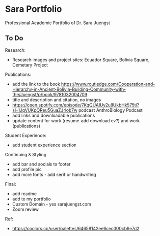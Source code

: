 # Sara Portfolio
Professional Academic Portfolio of Dr. Sara Juengst

## To Do
Research:
- Research images and project sites: Ecuador Square, Bolivia Square, Cemetary Project

Publications:
- add the link to the book https://www.routledge.com/Cooperation-and-Hierarchy-in-Ancient-Bolivia-Building-Community-with-the/Juengst/p/book/9781032004709 
- title and description and citation, no images 
- https://open.spotify.com/episode/7KqQUAIUy2u8UkbHk575tl?si=IJqVUKpQReu5GuaZJ4ob7w podcast AnthroBiology Podcast
- add links and downloadable publications
- update content for work (resume-add download cv?) and work (publications)

Student Experience:
- add student experience section

Continuing & Styling:
- add bar and socials to footer
- add profile pic
- add more fonts - add serif or handwriting


Final:
- add readme
- add to my portfolio
- Custom Domain - yes sarajuengst.com
- Zoom review 

Ref:
- https://coolors.co/user/palettes/64658142ee6cec000cb9e7d2